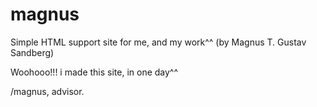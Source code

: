 # magnus
Simple HTML support site for me, and my work^^ (by Magnus T. Gustav Sandberg)

Woohooo!!! i made this site,
in one day^^

/magnus, advisor.
